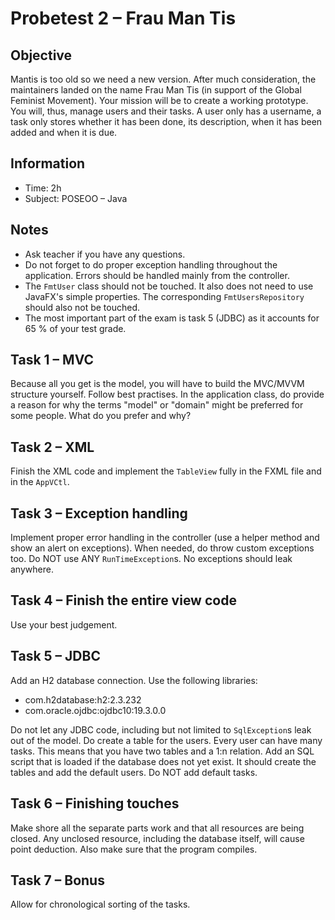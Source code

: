 # Probetest 2 – Frau Man Tis

## Objective

Mantis is too old so we need a new version. After much consideration, the maintainers landed on the name Frau Man Tis
(in support of the Global Feminist Movement). Your mission will be to create a working prototype. You will, thus, manage
users and their tasks. A user only has a username, a task only stores whether it has been done, its description, when
it has been added and when it is due.

## Information

- Time: 2h
- Subject: POSEOO – Java

## Notes

- Ask teacher if you have any questions.
- Do not forget to do proper exception handling throughout the application. Errors should be handled mainly from the
  controller.
- The `FmtUser` class should not be touched. It also does not need to use JavaFX's simple properties. The corresponding
  `FmtUsersRepository` should also not be touched.
- The most important part of the exam is task 5 (JDBC) as it accounts for 65 % of your test grade.

## Task 1 – MVC

Because all you get is the model, you will have to build the MVC/MVVM structure yourself. Follow best practises. In the
application class, do provide a reason for why the terms "model" or "domain" might be preferred for some people. What
do you prefer and why?

## Task 2 – XML

Finish the XML code and implement the `TableView` fully in the FXML file and in the `AppVCtl`.

## Task 3 – Exception handling

Implement proper error handling in the controller (use a helper method and show an alert on exceptions). When needed, do
throw custom exceptions too. Do NOT use ANY `RunTimeException`s. No exceptions should leak anywhere.

## Task 4 – Finish the entire view code

Use your best judgement.

## Task 5 – JDBC

Add an H2 database connection. Use the following libraries:

- com.h2database:h2:2.3.232
- com.oracle.ojdbc:ojdbc10:19.3.0.0

Do not let any JDBC code, including but not limited to `SqlException`s leak out of the model.
Do create a table for the users. Every user can have many tasks. This means that you have two tables and a 1:n relation.
Add an SQL script that is loaded if the database does not yet exist. It should create the tables and add the default
users. Do NOT add default tasks.

## Task 6 – Finishing touches

Make shore all the separate parts work and that all resources are being closed. Any unclosed resource, including the
database itself, will cause point deduction. Also make sure that the program compiles.

## Task 7 – Bonus

Allow for chronological sorting of the tasks.